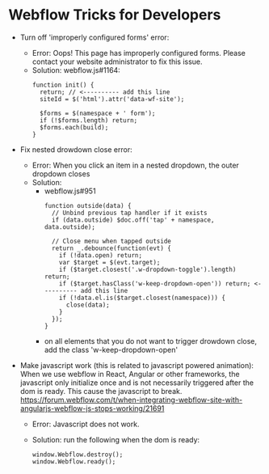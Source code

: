 # Webflow Tricks for Developers

- Turn off 'improperly configured forms' error:
  - Error:
    Oops! This page has improperly configured forms. Please contact your website administrator to fix this issue.
  - Solution:
    webflow.js#1164:
    ```
    function init() {
      return; // <---------- add this line
      siteId = $('html').attr('data-wf-site');

      $forms = $(namespace + ' form');
      if (!$forms.length) return;
      $forms.each(build);
    }
    ```

- Fix nested drowdown close error:
  - Error:
    When you click an item in a nested dropdown, the outer dropdown closes
  - Solution:
    - webflow.js#951
      ```
      function outside(data) {
        // Unbind previous tap handler if it exists
        if (data.outside) $doc.off('tap' + namespace, data.outside);

        // Close menu when tapped outside
        return _.debounce(function(evt) {
          if (!data.open) return;
          var $target = $(evt.target);
          if ($target.closest('.w-dropdown-toggle').length) return;
          if ($target.hasClass('w-keep-dropdown-open')) return; <---------- add this line
          if (!data.el.is($target.closest(namespace))) {
            close(data);
          }
        });
      }
      ```
    - on all elements that you do not want to trigger drowdown close, add the
      class 'w-keep-dropdown-open'

- Make javascript work (this is related to javascript powered animation):
  When we use webflow in React, Angular or other frameworks, the javascript only
  initialize once and is not necessarily triggered after the dom is ready.
  This cause the javascript to break.
  https://forum.webflow.com/t/when-integrating-webflow-site-with-angularjs-webflow-js-stops-working/21691
  - Error:
    Javascript does not work.
  - Solution:
    run the following when the dom is ready:

    ```
    window.Webflow.destroy();
    window.Webflow.ready();
    ```
